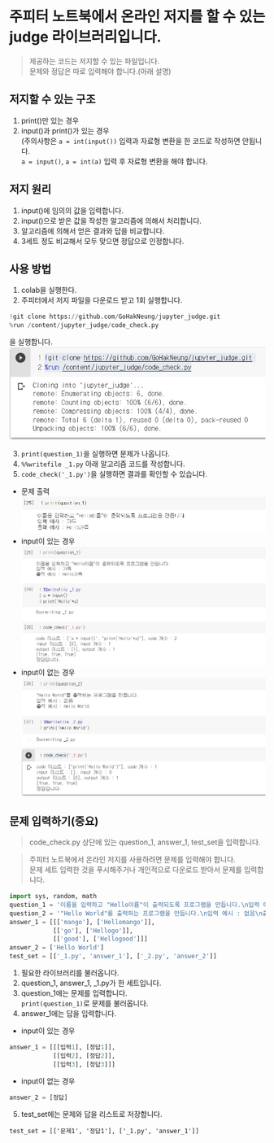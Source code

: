 # 주피터 노트북에서 온라인 저지를 할 수 있는 judge 라이브러리입니다. 
> 제공하는 코드는 저지할 수 있는 파일입니다.  
> 문제와 정답은 따로 입력해야 합니다.(아래 설명)

## 저지할 수 있는 구조  
1. print()만 있는 경우
2. input()과 print()가 있는 경우  
(주의사항은 `a = int(input())` 입력과 자료형 변환을 한 코드로 작성하면 안됩니다.  
`a = input()`, `a = int(a)` 입력 후 자료형 변환을 해야 합니다. 

## 저지 원리
1. input()에 임의의 값을 입력합니다.  
2. input()으로 받은 값을 작성한 알고리즘에 의해서 처리합니다.  
3. 알고리즘에 의해서 얻은 결과와 답을 비교합니다. 
4. 3세트 정도 비교해서 모두 맞으면 정답으로 인정합니다. 
 
## 사용 방법
1. colab을 실행한다. 
2. 주피터에서 저지 파일을 다운로드 받고 1회 실행합니다.  
``` python 
!git clone https://github.com/GoHakNeung/jupyter_judge.git
%run /content/jupyter_judge/code_check.py 
```
을 실행합니다.  
![실행결과](https://github.com/GoHakNeung/python/blob/main/python/%EC%A0%80%EC%A7%80%20%EC%8B%9C%EC%9E%91%20%EC%BD%94%EB%93%9C.jpg?raw=true)  

3. `print(question_1)`을 실행하면 문제가 나옵니다.    
4. `%%writefile _1.py` 아래 알고리즘 코드를 작성합니다.  
5. `code_check('_1.py')`을 실행하면 결과를 확인할 수 있습니다. 
- 문제 출력  
![프린트 문제](https://github.com/GoHakNeung/python/blob/main/python/%EB%AC%B8%EC%A0%9Cprint.jpg?raw=true)  
- input이 있는 경우  
![입력이 있는 경우](https://github.com/GoHakNeung/python/blob/main/python/input%EC%9D%B4%20%EC%9E%88%EB%8A%94%20%EA%B2%BD%EC%9A%B0.jpg?raw=true)  
- input이 없는 경우  
![입력이 없는 경우](https://github.com/GoHakNeung/python/blob/main/python/input%EC%9D%B4%20%EC%97%86%EB%8A%94%20%EA%B2%BD%EC%9A%B0.jpg?raw=true)  


## 문제 입력하기(**중요**)
> code_check.py 상단에 있는 question_1, answer_1, test_set을 입력합니다.  

>주피터 노트북에서 온라인 저지를 사용하려면 문제를 입력해야 합니다.  
>문제 세트 입력한 것을 푸시해주거나 개인적으로 다운로드 받아서 문제를 입력합니다.  
``` python
import sys, random, math
question_1 = '이름을 입력하고 "Hello이름"이 출력되도록 프로그램을 만듭니다.\n입력 예시 : 가득\n출력 예시 : Hello가득'
question_2 = '"Hello World"를 출력하는 프로그램을 만듭니다.\n입력 예시 : 없음\n출력 예시 : Hello World'
answer_1 = [[['mango'], ['Hellomango']], 
            [['go'], ['Hellogo']], 
            [['good'], ['Hellogood']]]
answer_2 = ['Hello World']
test_set = [['_1.py', 'answer_1'], ['_2.py', 'answer_2']]
```
1. 필요한 라이브러리를 불러옵니다.  
2. question_1, answer_1, _1.py가 한 세트입니다.  
3. question_1에는 문제를 입력합니다.  
`print(question_1)`로 문제를 불러옵니다.    
4. answer_1에는 답을 입력합니다.  
- input이 있는 경우  
``` python
answer_1 = [[[입력1], [정답1]], 
            [[입력2], [정답2]], 
            [[입력3], [정답3]]]
```
- input이 없는 경우  
``` python
answer_2 = [정답]
```  
5. test_set에는 문제와 답을 리스트로 저장합니다.  
```
test_set = [['문제1', '정답1'], ['_1.py', 'answer_1']]
```
